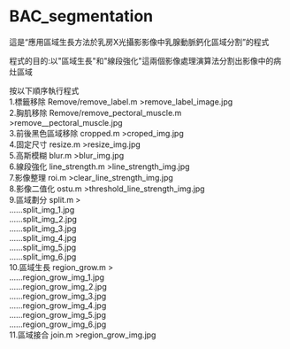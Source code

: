 # BAC_segmentation

這是“應用區域生長方法於乳房X光攝影影像中乳腺動脈鈣化區域分割”的程式 

程式的目的:以"區域生長"和"線段強化"這兩個影像處理演算法分割出影像中的病灶區域  

按以下順序執行程式  
1.標籤移除 Remove/remove_label.m >remove_label_image.jpg  
2.胸肌移除 Remove/remove_pectoral_muscle.m >remove__pectoral_muscle.jpg  
3.前後黑色區域移除 cropped.m >croped_img.jpg  
4.固定尺寸 resize.m >resize_img.jpg  
5.高斯模糊 blur.m >blur_img.jpg  
6.線段強化 line_strength.m >line_strength_img.jpg  
7.影像整理 roi.m >clear_line_strength_img.jpg  
8.影像二值化 ostu.m >threshold_line_strength_img.jpg  
9.區域劃分 split.m >  
......split_img_1.jpg  
......split_img_2.jpg  
......split_img_3.jpg  
......split_img_4.jpg  
......split_img_5.jpg  
......split_img_6.jpg  
10.區域生長 region_grow.m >  
......region_grow_img_1.jpg  
......region_grow_img_2.jpg  
......region_grow_img_3.jpg  
......region_grow_img_4.jpg  
......region_grow_img_5.jpg  
......region_grow_img_6.jpg  
11.區域接合 join.m >region_grow_img.jpg  
